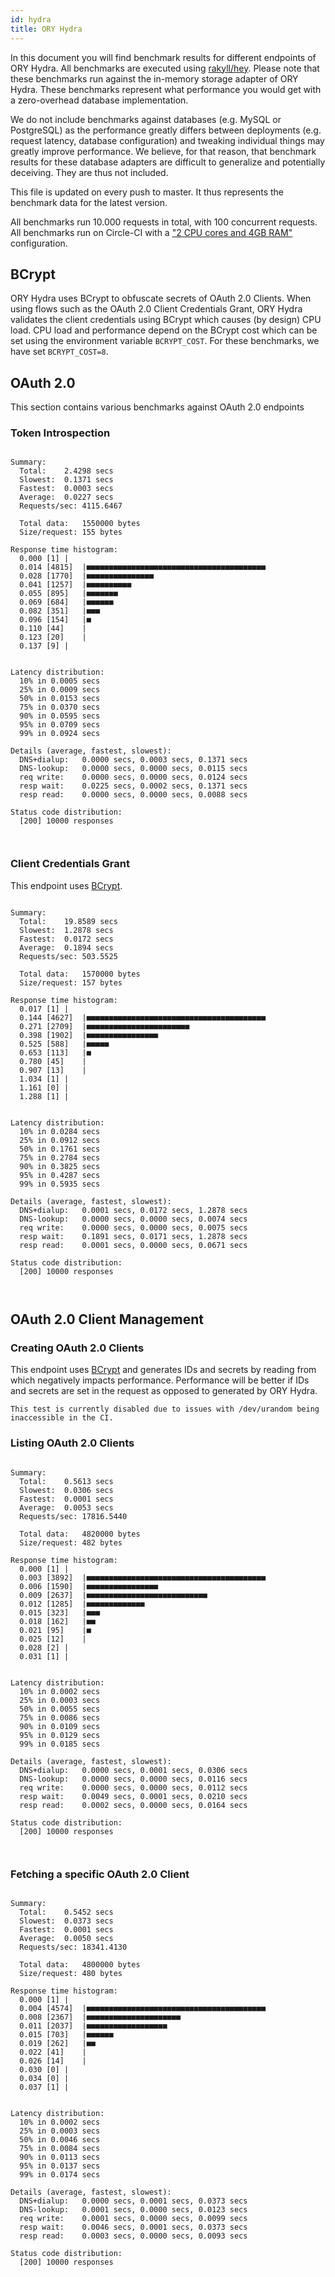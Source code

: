 ```yaml
---
id: hydra
title: ORY Hydra
---
```


In this document you will find benchmark results for different endpoints of ORY Hydra. All benchmarks are executed
using [rakyll/hey](https://github.com/rakyll/hey). Please note that these benchmarks run against the in-memory storage
adapter of ORY Hydra. These benchmarks represent what performance you would get with a zero-overhead database implementation.

We do not include benchmarks against databases (e.g. MySQL or PostgreSQL) as the performance greatly differs between
deployments (e.g. request latency, database configuration) and tweaking individual things may greatly improve performance.
We believe, for that reason, that benchmark results for these database adapters are difficult to generalize and potentially
deceiving. They are thus not included.

This file is updated on every push to master. It thus represents the benchmark data for the latest version.

All benchmarks run 10.000 requests in total, with 100 concurrent requests. All benchmarks run on Circle-CI with a
["2 CPU cores and 4GB RAM"](https://support.circleci.com/hc/en-us/articles/360000489307-Why-do-my-tests-take-longer-to-run-on-CircleCI-than-locally-)
configuration.

## BCrypt

ORY Hydra uses BCrypt to obfuscate secrets of OAuth 2.0 Clients. When using flows such as the OAuth 2.0 Client Credentials
Grant, ORY Hydra validates the client credentials using BCrypt which causes (by design) CPU load. CPU load and performance
depend on the BCrypt cost which can be set using the environment variable `BCRYPT_COST`. For these benchmarks,
we have set `BCRYPT_COST=8`.

## OAuth 2.0

This section contains various benchmarks against OAuth 2.0 endpoints

### Token Introspection

```

Summary:
  Total:	2.4298 secs
  Slowest:	0.1371 secs
  Fastest:	0.0003 secs
  Average:	0.0227 secs
  Requests/sec:	4115.6467
  
  Total data:	1550000 bytes
  Size/request:	155 bytes

Response time histogram:
  0.000 [1]	|
  0.014 [4815]	|■■■■■■■■■■■■■■■■■■■■■■■■■■■■■■■■■■■■■■■■
  0.028 [1770]	|■■■■■■■■■■■■■■■
  0.041 [1257]	|■■■■■■■■■■
  0.055 [895]	|■■■■■■■
  0.069 [684]	|■■■■■■
  0.082 [351]	|■■■
  0.096 [154]	|■
  0.110 [44]	|
  0.123 [20]	|
  0.137 [9]	|


Latency distribution:
  10% in 0.0005 secs
  25% in 0.0009 secs
  50% in 0.0153 secs
  75% in 0.0370 secs
  90% in 0.0595 secs
  95% in 0.0709 secs
  99% in 0.0924 secs

Details (average, fastest, slowest):
  DNS+dialup:	0.0000 secs, 0.0003 secs, 0.1371 secs
  DNS-lookup:	0.0000 secs, 0.0000 secs, 0.0115 secs
  req write:	0.0000 secs, 0.0000 secs, 0.0124 secs
  resp wait:	0.0225 secs, 0.0002 secs, 0.1371 secs
  resp read:	0.0000 secs, 0.0000 secs, 0.0088 secs

Status code distribution:
  [200]	10000 responses



```

### Client Credentials Grant

This endpoint uses [BCrypt](#bcrypt).

```

Summary:
  Total:	19.8589 secs
  Slowest:	1.2878 secs
  Fastest:	0.0172 secs
  Average:	0.1894 secs
  Requests/sec:	503.5525
  
  Total data:	1570000 bytes
  Size/request:	157 bytes

Response time histogram:
  0.017 [1]	|
  0.144 [4627]	|■■■■■■■■■■■■■■■■■■■■■■■■■■■■■■■■■■■■■■■■
  0.271 [2709]	|■■■■■■■■■■■■■■■■■■■■■■■
  0.398 [1902]	|■■■■■■■■■■■■■■■■
  0.525 [588]	|■■■■■
  0.653 [113]	|■
  0.780 [45]	|
  0.907 [13]	|
  1.034 [1]	|
  1.161 [0]	|
  1.288 [1]	|


Latency distribution:
  10% in 0.0284 secs
  25% in 0.0912 secs
  50% in 0.1761 secs
  75% in 0.2784 secs
  90% in 0.3825 secs
  95% in 0.4287 secs
  99% in 0.5935 secs

Details (average, fastest, slowest):
  DNS+dialup:	0.0001 secs, 0.0172 secs, 1.2878 secs
  DNS-lookup:	0.0000 secs, 0.0000 secs, 0.0074 secs
  req write:	0.0000 secs, 0.0000 secs, 0.0075 secs
  resp wait:	0.1891 secs, 0.0171 secs, 1.2878 secs
  resp read:	0.0001 secs, 0.0000 secs, 0.0671 secs

Status code distribution:
  [200]	10000 responses



```

## OAuth 2.0 Client Management

### Creating OAuth 2.0 Clients

This endpoint uses [BCrypt](#bcrypt) and generates IDs and secrets by reading from  which negatively impacts
performance. Performance will be better if IDs and secrets are set in the request as opposed to generated by ORY Hydra.

```
This test is currently disabled due to issues with /dev/urandom being inaccessible in the CI.
```

### Listing OAuth 2.0 Clients

```

Summary:
  Total:	0.5613 secs
  Slowest:	0.0306 secs
  Fastest:	0.0001 secs
  Average:	0.0053 secs
  Requests/sec:	17816.5440
  
  Total data:	4820000 bytes
  Size/request:	482 bytes

Response time histogram:
  0.000 [1]	|
  0.003 [3892]	|■■■■■■■■■■■■■■■■■■■■■■■■■■■■■■■■■■■■■■■■
  0.006 [1590]	|■■■■■■■■■■■■■■■■
  0.009 [2637]	|■■■■■■■■■■■■■■■■■■■■■■■■■■■
  0.012 [1285]	|■■■■■■■■■■■■■
  0.015 [323]	|■■■
  0.018 [162]	|■■
  0.021 [95]	|■
  0.025 [12]	|
  0.028 [2]	|
  0.031 [1]	|


Latency distribution:
  10% in 0.0002 secs
  25% in 0.0003 secs
  50% in 0.0055 secs
  75% in 0.0086 secs
  90% in 0.0109 secs
  95% in 0.0129 secs
  99% in 0.0185 secs

Details (average, fastest, slowest):
  DNS+dialup:	0.0000 secs, 0.0001 secs, 0.0306 secs
  DNS-lookup:	0.0000 secs, 0.0000 secs, 0.0116 secs
  req write:	0.0000 secs, 0.0000 secs, 0.0112 secs
  resp wait:	0.0049 secs, 0.0001 secs, 0.0210 secs
  resp read:	0.0002 secs, 0.0000 secs, 0.0164 secs

Status code distribution:
  [200]	10000 responses



```

### Fetching a specific OAuth 2.0 Client

```

Summary:
  Total:	0.5452 secs
  Slowest:	0.0373 secs
  Fastest:	0.0001 secs
  Average:	0.0050 secs
  Requests/sec:	18341.4130
  
  Total data:	4800000 bytes
  Size/request:	480 bytes

Response time histogram:
  0.000 [1]	|
  0.004 [4574]	|■■■■■■■■■■■■■■■■■■■■■■■■■■■■■■■■■■■■■■■■
  0.008 [2367]	|■■■■■■■■■■■■■■■■■■■■■
  0.011 [2037]	|■■■■■■■■■■■■■■■■■■
  0.015 [703]	|■■■■■■
  0.019 [262]	|■■
  0.022 [41]	|
  0.026 [14]	|
  0.030 [0]	|
  0.034 [0]	|
  0.037 [1]	|


Latency distribution:
  10% in 0.0002 secs
  25% in 0.0003 secs
  50% in 0.0046 secs
  75% in 0.0084 secs
  90% in 0.0113 secs
  95% in 0.0137 secs
  99% in 0.0174 secs

Details (average, fastest, slowest):
  DNS+dialup:	0.0000 secs, 0.0001 secs, 0.0373 secs
  DNS-lookup:	0.0001 secs, 0.0000 secs, 0.0123 secs
  req write:	0.0001 secs, 0.0000 secs, 0.0099 secs
  resp wait:	0.0046 secs, 0.0001 secs, 0.0373 secs
  resp read:	0.0003 secs, 0.0000 secs, 0.0093 secs

Status code distribution:
  [200]	10000 responses



```
